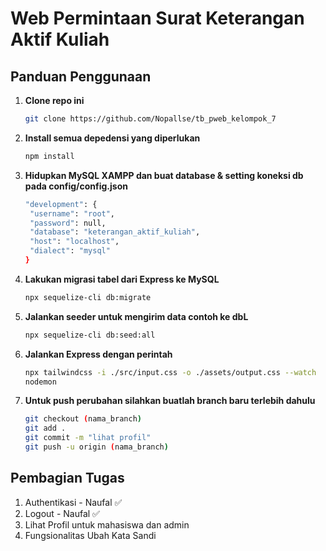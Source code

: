 # Web Permintaan Surat Keterangan Aktif Kuliah

## Panduan Penggunaan

1. **Clone repo ini**

   ```bash
   git clone https://github.com/Nopallse/tb_pweb_kelompok_7
   ```

2. **Install semua depedensi yang diperlukan**

   ```bash
   npm install
   ```

3. **Hidupkan MySQL XAMPP dan buat database & setting koneksi db pada config/config.json**

   ```bash
   "development": {
    "username": "root",
    "password": null,
    "database": "keterangan_aktif_kuliah",
    "host": "localhost",
    "dialect": "mysql"
   }
   ```

4. **Lakukan migrasi tabel dari Express ke MySQL**

   ```bash
   npx sequelize-cli db:migrate

   ```

5. **Jalankan seeder untuk mengirim data contoh ke dbL**

   ```bash
   npx sequelize-cli db:seed:all
   ```

6. **Jalankan Express dengan perintah**

   ```bash
   npx tailwindcss -i ./src/input.css -o ./assets/output.css --watch
   nodemon

   ```

7. **Untuk push perubahan silahkan buatlah branch baru terlebih dahulu**

   ```bash
   git checkout (nama_branch)
   git add .
   git commit -m "lihat profil"
   git push -u origin (nama_branch)
   ```

## Pembagian Tugas

1. Authentikasi - Naufal ✅
2. Logout - Naufal ✅
3. Lihat Profil untuk mahasiswa dan admin
4. Fungsionalitas Ubah Kata Sandi 

